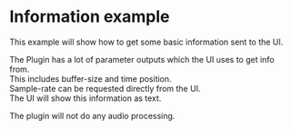 # Information example

This example will show how to get some basic information sent to the UI.<br/>

The Plugin has a lot of parameter outputs which the UI uses to get info from.<br/>
This includes buffer-size and time position.<br/>
Sample-rate can be requested directly from the UI.<br/>
The UI will show this information as text.<br/>

The plugin will not do any audio processing.<br/>
